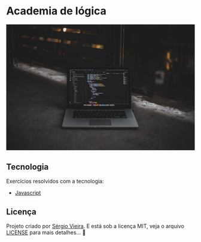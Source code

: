 # Academia de lógica 

<p align="center">
  <img alt="Preview" src="./.github/preview.jpeg">
</p>

## Tecnologia

Exercícios resolvidos com a tecnologia:

- [Javascript](https://www.w3schools.com/js/)

## Licença

Projeto criado por [Sérgio Vieira](https://www.linkedin.com/in/sergiovieirawebb/). E está sob a licença MIT, veja o arquivo [LICENSE](./LICENSE.md) para mais detalhes... :rocket:
